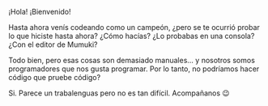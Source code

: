 ¡Hola! ¡Bienvenido!

Hasta ahora venís codeando como un campeón, ¿pero se te ocurrió probar lo que hiciste hasta ahora? ¿Cómo hacías? ¿Lo probabas en una consola? ¿Con el editor de Mumuki?

Todo bien, pero esas cosas son demasiado manuales... y nosotros somos programadores que nos gusta programar. Por lo tanto, no podríamos hacer código que pruebe código?

Si. Parece un trabalenguas pero no es tan difícil. Acompañanos :wink: